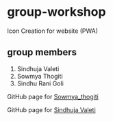 # group-workshop
Icon Creation for website (PWA)
## group members
1. Sindhuja Valeti
2. Sowmya Thogiti
3. Sindhu Rani Goli


GitHub page for [Sowmya_thogiti](https://github.com/sowmyathogiti)

GitHub page for [Sindhuja Valeti](https://github.com/Sindhujav18)

